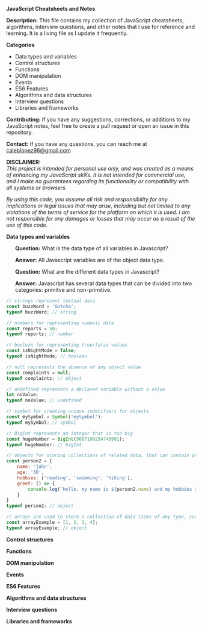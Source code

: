 **JavaScript Cheatsheets and Notes**

**Description:**
This file contains my collection of JavaScript cheatsheets, algorithms, interview questions, and other notes that I use for reference and learning. It is a living file as I update it frequently.

**Categories**
<ul> 
<li>Data types and variables</li>
<li>Control structures</li>
<li>Functions</li>
<li>DOM manipulation</li>
<li>Events</li>
<li>ES6 Features</li>
<li>Algorithms and data structures</li>
<li>Interview questions</li>
<li>Libraries and frameworks</li>
</ul>

**Contributing:**
If you have any suggestions, corrections, or additions to my JavaScript notes, feel free to create a pull request or open an issue in this repository.

**Contact:**
If you have any questions, you can reach me at caleblopez96@gmail.com

**DISCLAIMER:** <br>
<i>This project is intended for personal use only, and was created as a means of enhancing my JavaScript skills. It is not intended for commercial use, and I make no guarantees regarding its functionality or compatibility with all systems or browsers.</i><br>

<i>By using this code, you assume all risk and responsibility for any implications or legal issues that may arise, including but not limited to any violations of the terms of service for the platform on which it is used. I am not responsible for any damages or losses that may occur as a result of the use of this code.</i><br>




**Data types and variables**
<ul>
<b>Question:</b> What is the data type of all variables in Javascript? 

<b>Answer:</b> All Javascript variables are of the object data type.<br>
</ul>

<ul>
<b>Question:</b> What are the different data types in Javascript?

<b>Answer:</b> Javascript has several data types that can be divided into two categories: primitve and non-primitive.
</ul>

```js 
// strings represent textual data
const buzzWord = 'Gotcha';
typeof buzzWord; // string
```
```js
// numbers for representing numeric data
const reports = 50; 
typeof reports; // number
```
```js
// boolean for representing true/false values
const isNightMode = false;
typeof isNightMode; // boolean
```
```js
// null represents the absence of any object value
const complaints = null;
typeof complaints; // object
```
```js 
// undefined represents a declared variable without a value
let noValue;
typeof noValue; // undefined
```
``` js
// symbol for creating unique indetifiers for objects
const mySymbol = Symbol('mySymbol');
typeof mySymbol; // symbol
```
```js 
// BigInt represents an integer that is too big
const hugeNumber = BigInt(9007199254740991);
typeof hugeNumber; // bigInt
```
```js 
// objects for storing collections of related data, that can contain properties and methods
const person2 = {
    name: 'john',
    age: '30',
    hobbies: ['reading', 'swimming', 'hiking'],
    greet: () => {
        console.log(`hello, my name is ${person2.name} and my hobbies are: ${person2.hobbies.join(' ').toString()}`);
    }
}
typeof person2; // object
```
``` js
// arrays are used to store a collection of data items of any type, such as strings, numbers, and objects.
const arrayExample = [1, 2, 3, 4];
typeof arrayExample; // object
```














**Control structures**





**Functions**





**DOM manipulation**





**Events**





**ES6 Features**





**Algorithms and data structures**





**Interview questions**





**Libraries and frameworks**
